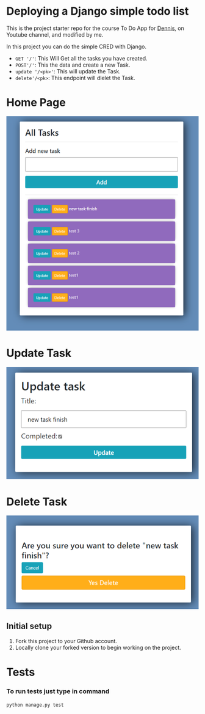 # Deploying a Django simple todo list

This is the project starter repo for the course To Do App for [Dennis](https://youtu.be/4RWFvXDUmjo), on Youtube channel, and modified by me.

In this project you can do the simple CRED with Django.

- `GET '/'`: This Will Get all the tasks you have created.
- `POST'/'`: This the data and create a new Task.
- `update '/<pk>'`: This will update the Task.
- `delete'/<pk>`: This endpoint will dlelet the Task.

# Home Page

<img src="./resources/images/image.png">

# Update Task

<img src="./resources/images/image (2).png">

# Delete Task

<img src="./resources/images/image (3).png">

## Initial setup

1. Fork this project to your Github account.
2. Locally clone your forked version to begin working on the project.

# Tests

### To run tests just type in command

`python manage.py test`
